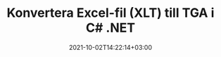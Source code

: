 ---
############################# Static ############################
layout: "autogen-gist"
date: 2021-10-02T14:22:14+03:00
draft: false
path: "sv/total/net/conversion/xlt-to-tga/"
other_out_formats: "PDF DOC DOCX DOCM DOT DOTX DOTM TXT RTF HTML HTM MHTML MHT XLS XLSX XLSM XLSB XLT XLTX XLTM XLAM CSV TSV DIF SXC FODS PPT PPTX PPS PPSX PPSM POT POTX PPTM POTM ODT OTT OTP ODP ODS EMZ WMZ SVG SVGZ XPS TEX DCM WMF EMF BMP PNG GIF JPEG TIFF ICO WEBP JP2 TGA PSB PSD EPUB MD XML JSON DICOM FODP JPG"
ad_headline: "Konvertera XLT till TGA | .NET"
ad_description: "Mest exakta XLT till TGA dokumentkonverteringslösning för dina .NET-applikationer."

############################# Head ############################
head_title: "Konvertera Excel XLT till TGA i C# ASP.NET | .NET-dokumentkonvertering"
head_description: ".NET Excel kalkylblad dokumentformat konvertering API. Konvertera XLT till TGA och 100+ andra bilder och dokumentfilformat i .NET (C#, VB.NET, ASP.NET & .NET Core) applikationer."

############################# Header ############################
title: "Konvertera Excel-fil (XLT) till TGA i C# .NET"
description: "Använd inbyggt Excel-dokumentkonverterings-API för att konvertera XLT till TGA i C# VB.NET & ASP.NET-applikationer. Arbeta med flexibla dokumentkonverteringsfunktioner för att anpassa det resulterande dokumentets utseende. Konvertera alla populära Excel-kalkylbladsformat till och från Word-dokument, PowerPoint-presentationer, PDF, Photoshop, e-bok, webb- och bildfilformat. Konvertera hela dokumentet eller välj specifika sidor i källdokumentfilen baserat på de selektiva sidnumren eller sidintervallen och konvertera enkelt till ett dokumentformat som stöds."

############################# SubMenu ############################
submenu:
    enable: false

############################# Content ############################
content:
    enable: true
    block:
    - title_left: "Hur man konverterar XLT till TGA i C# .NET"
      content_left: |
          Följ dessa enkla steg för konvertering av XLT till TGA i .NET. Visa det konverterade TGA-dokumentet som det är eller rendera och visa det som HTML utan att använda någon extern programvara.

          -   Skapa **Converter**-objekt för att konvertera XLT-dokument
          -   Ställ in konverteringsalternativen för TGA-format
          -   Anrop **Convert** för klassinstansen **Converter** för konvertering till TGA
          -   Ställ in alternativ för HTML-visning
          -   Skapa **Viewer**-objekt för att se konverterad TGA som HTML
          
      title_right: "Nedladdningar och installationsinstruktioner"
      content_right: |
          Du behöver namnrymder `GroupDocs.Conversion` och `GroupDocs.Viewer` för att konvertera Word-filformat till ett brett utbud av bilder och dokumenttyper som PDF, Microsoft Office (Word, Excel, PowerPoint, Project, Outlook), OpenDocument, HTML och CAD-diagram. Utforska andra [.NET API:er för Office-dokument](https://products.conholdate.com/total/net/) som erbjuds av Conholdate.Total.
          
          Hämta respektive monteringsfiler från [Nedladdningar](https://downloads.conholdate.com/total/net) eller hämta hela paketet från [NuGet](https://www.nuget.org/packages/Conholdate.Total/) för att lägga till `Conholdate.Total for .NET` direkt i din arbetsyta.
          
      gisthash: "4f311c07ae9ee691b8afb7960aa6c806"
      gistfile: "excel-to-pdf-conversion.cs"

    - title_left: "Lägg till text eller bildvattenstämpel till TGA i C#"
      content_left: |
          Konvertera dokument (XLT till TGA) exakt som originalfilen och använd text- eller bildvattenstämplar på de konverterade dokumentsidorna med C# .NET.

          -   Skapa **Converter**-objekt för att konvertera XLT-dokument
          -   Skapa en ny instans av klassen **WatermarkOptions**
          -   Ange egenskaper för vattenstämpel (färg, bredd, text, bild etc)
          -   Instantiera rätt **ConvertOptions**-klass
          -   Ställ in egenskapen **Watermark** för **ConvertOptions**-instansen
          -   Anrop **Convert** för klassinstansen **Converter** för konvertering till TGA
        
      title_right: "Utdrag av källdokumentinformation"
      content_right: |
          Funktionen för att extrahera dokumentinformation gör det inte bara möjligt att få den grundläggande informationen om källdokumentfilen utan den stöder också extrahering av värdefull filformatsspecifik information såsom projektstart- och slutdatum för en Microsoft Project-fil, eventuella utskriftsrestriktioner för ett PDF-dokument, lista över mappar som ingår i en Outlook-datafil etc.

          Konvertera populära dokumentfilformat på olika operativsystem som Windows, Linux eller macOS medan du använder plattformar som Windows Azure, Mono och Xamarin.
          
      gisthash: "a15affe15284876ce010a315a09da1f0"
      gistfile: "convert-word-to-pdf-and-add-text-watermark-to-converted-pdf.cs"

    - title_left: "Konvertera JSON-fil till Excel i C# .NET"
      content_left: |
          Att konvertera en JSON-fil till Excel i .NET är nu enklare med Conholdate.Total för .NET API:er. Använd JSON-filen som en datakälla och konvertera den exakt till ett Excel-kalkylarksfilformat genom att lägga till några rader C #kod utan att använda någon extern programvara.

          -   Skapa **Converter**-objekt för att konvertera JSON-fil
          -   Instantiera klassen **SpreadsheetConvertOptions**
          -   Anrop **Konverteringsmetoden** för klassinstansen **Converter** för konvertering till XLSX
          
      title_right: "Ladda och konvertera fjärrplacerade dokument"
      content_right: |
          Genom att använda Conholdate.Total för .NET – utvecklare kan ladda och konvertera dokument från olika avlägsna platser och molndokumentlagringsresurser som Amazon S3, Microsoft Azure Blob, FTP, lokal disk, stream eller en enkel URL. Du behöver bara specificera metoden för att erhålla fjärrbelägen dokumentström och sedan skicka den vidare till klassen Converter som en konstruktor.
          
          Conholdate.Total för .NET API:er är inbyggda i Windows Forms, ASP.NET, WPF, WCF eller någon typ av applikation baserad på .NET Framework 2.0 eller senare.
          
      gisthash: "7864dd1c0c16ca647722d18664d5c84a"
      gistfile: "json-to-excel-spreadsheet-conversion.cs"

############################# About Formats ############################
about_formats:
    enable: false
############################# More Formats ############################
more_formats:
    enable: true
    auto: false
    other_out_formats: PDF DOC DOCX DOCM DOT DOTX DOTM TXT RTF HTML HTM MHTML MHT XLS XLSX XLSM XLSB XLT XLTX XLTM XLAM CSV TSV DIF SXC FODS PPT PPTX PPS PPSX PPSM POT POTX PPTM POTM ODT OTT OTP ODP ODS EMZ WMZ SVG SVGZ XPS TEX DCM WMF EMF BMP PNG GIF JPEG TIFF ICO WEBP JP2 TGA PSB PSD EPUB MD XML JSON DICOM FODP JPG
############################# Back to top ###############################
back_to_top:
  enable: true
---